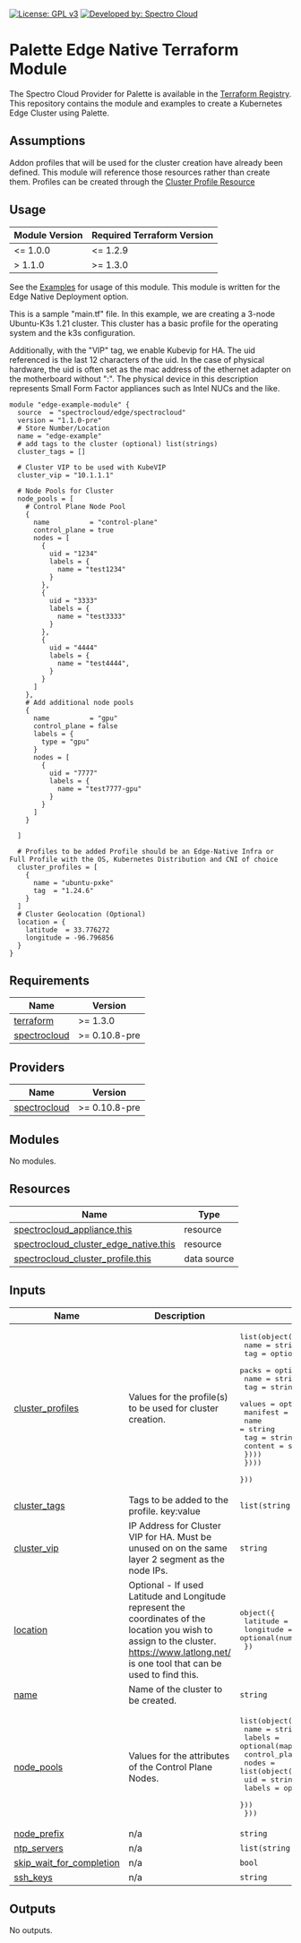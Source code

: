 [![License: GPL v3](https://img.shields.io/badge/License-GPLv3-blue.svg)](https://www.gnu.org/licenses/gpl-3.0)
[![Developed by: Spectro Cloud](https://img.shields.io/badge/Developed%20by-Spectro%20Cloud-blueviolet)](https://www.spectrocloud.com)

# Palette Edge Native Terraform Module

The Spectro Cloud Provider for Palette is available in the [Terraform Registry](https://registry.terraform.io/providers/spectrocloud/spectrocloud/latest).  This repository contains the module and examples to create a Kubernetes Edge Cluster using Palette.  

## Assumptions

Addon profiles that will be used for the cluster creation have already been defined.  This module will reference those resources rather than create them.  Profiles can be created through the [Cluster Profile Resource](https://registry.terraform.io/providers/spectrocloud/spectrocloud/latest/docs/resources/cluster_profile)


## Usage

Module Version |  Required Terraform Version
---------------|----------------------------
  <= 1.0.0     |        <= 1.2.9
  \> 1.1.0     |        >= 1.3.0

See the [Examples](https://github.com/spectrocloud/terraform-palette-edge/tree/main/examples) for usage of this module.  This module is written for the Edge Native Deployment option.

This is a sample "main.tf" file.  In this example, we are creating a 3-node Ubuntu-K3s 1.21 cluster.  This cluster has a basic profile for the operating system and the k3s configuration.

Additionally, with the "VIP" tag, we enable Kubevip for HA.  The uid referenced is the last 12 characters of the uid.  In the case of physical hardware, the uid is often set as the mac address of the ethernet adapter on the motherboard without ":".  The physical device in this description represents Small Form Factor appliances such as Intel NUCs and the like.

```
module "edge-example-module" {
  source  = "spectrocloud/edge/spectrocloud"
  version = "1.1.0-pre"
  # Store Number/Location
  name = "edge-example"
  # add tags to the cluster (optional) list(strings)
  cluster_tags = []

  # Cluster VIP to be used with KubeVIP
  cluster_vip = "10.1.1.1"

  # Node Pools for Cluster
  node_pools = [
    # Control Plane Node Pool
    {
      name          = "control-plane"
      control_plane = true
      nodes = [
        {
          uid = "1234"
          labels = {
            name = "test1234"
          }
        },
        {
          uid = "3333"
          labels = {
            name = "test3333"
          }
        },
        {
          uid = "4444"
          labels = {
            name = "test4444",
          }
        }
      ]
    },
    # Add additional node pools
    {
      name          = "gpu"
      control_plane = false
      labels = {
        type = "gpu"
      }
      nodes = [
        {
          uid = "7777"
          labels = {
            name = "test7777-gpu"
          }
        }
      ]
    }

  ]

  # Profiles to be added Profile should be an Edge-Native Infra or Full Profile with the OS, Kubernetes Distribution and CNI of choice
  cluster_profiles = [
    {
      name = "ubuntu-pxke"
      tag  = "1.24.6"
    }
  ]
  # Cluster Geolocation (Optional)
  location = {
    latitude  = 33.776272
    longitude = -96.796856
  }
}
```

<!-- BEGINNING OF PRE-COMMIT-TERRAFORM DOCS HOOK -->
## Requirements

| Name | Version |
|------|---------|
| <a name="requirement_terraform"></a> [terraform](#requirement\_terraform) | >= 1.3.0 |
| <a name="requirement_spectrocloud"></a> [spectrocloud](#requirement\_spectrocloud) | >= 0.10.8-pre |

## Providers

| Name | Version |
|------|---------|
| <a name="provider_spectrocloud"></a> [spectrocloud](#provider\_spectrocloud) | >= 0.10.8-pre |

## Modules

No modules.

## Resources

| Name | Type |
|------|------|
| [spectrocloud_appliance.this](https://registry.terraform.io/providers/spectrocloud/spectrocloud/latest/docs/resources/appliance) | resource |
| [spectrocloud_cluster_edge_native.this](https://registry.terraform.io/providers/spectrocloud/spectrocloud/latest/docs/resources/cluster_edge_native) | resource |
| [spectrocloud_cluster_profile.this](https://registry.terraform.io/providers/spectrocloud/spectrocloud/latest/docs/data-sources/cluster_profile) | data source |

## Inputs

| Name | Description | Type | Default | Required |
|------|-------------|------|---------|:--------:|
| <a name="input_cluster_profiles"></a> [cluster\_profiles](#input\_cluster\_profiles) | Values for the profile(s) to be used for cluster creation. | <pre>list(object({<br>    name = string<br>    tag  = optional(string)<br>    packs = optional(list(object({<br>      name   = string<br>      tag    = string<br>      values = optional(string)<br>      manifest = optional(list(object({<br>        name    = string<br>        tag     = string<br>        content = string<br>      })))<br>    })))<br>  }))</pre> | n/a | yes |
| <a name="input_cluster_tags"></a> [cluster\_tags](#input\_cluster\_tags) | Tags to be added to the profile.  key:value | `list(string)` | `[]` | no |
| <a name="input_cluster_vip"></a> [cluster\_vip](#input\_cluster\_vip) | IP Address for Cluster VIP for HA.  Must be unused on on the same layer 2 segment as the node IPs. | `string` | n/a | yes |
| <a name="input_location"></a> [location](#input\_location) | Optional - If used Latitude and Longitude represent the coordinates of the location you wish to assign to the cluster.  https://www.latlong.net/ is one tool that can be used to find this. | <pre>object({<br>    latitude  = optional(number)<br>    longitude = optional(number)<br>  })</pre> | <pre>{<br>  "latitude": 0,<br>  "longitude": 0<br>}</pre> | no |
| <a name="input_name"></a> [name](#input\_name) | Name of the cluster to be created. | `string` | n/a | yes |
| <a name="input_node_pools"></a> [node\_pools](#input\_node\_pools) | Values for the attributes of the Control Plane Nodes. | <pre>list(object({<br>    name          = string<br>    labels        = optional(map(string))<br>    control_plane = bool<br>    nodes = list(object({<br>      uid    = string<br>      labels = optional(map(string))<br>    }))<br>  }))</pre> | n/a | yes |
| <a name="input_node_prefix"></a> [node\_prefix](#input\_node\_prefix) | n/a | `string` | `""` | no |
| <a name="input_ntp_servers"></a> [ntp\_servers](#input\_ntp\_servers) | n/a | `list(string)` | `[]` | no |
| <a name="input_skip_wait_for_completion"></a> [skip\_wait\_for\_completion](#input\_skip\_wait\_for\_completion) | n/a | `bool` | `true` | no |
| <a name="input_ssh_keys"></a> [ssh\_keys](#input\_ssh\_keys) | n/a | `string` | `""` | no |

## Outputs

No outputs.
<!-- END OF PRE-COMMIT-TERRAFORM DOCS HOOK -->